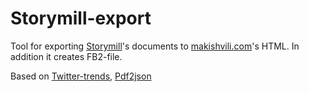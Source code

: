 Storymill-export
================

Tool for exporting [Storymill](https://www.marinersoftware.com/products/storymill/)'s documents to [makishvili.com](http://makishvili.com)'s HTML. In addition it creates FB2-file.

Based on [Twitter-trends](github.com/dfilatov/twitter-trends), [Pdf2json](https://github.com/modesty/pdf2json)

